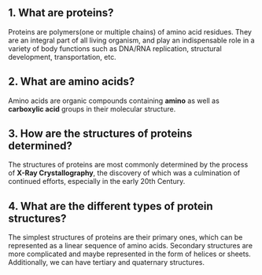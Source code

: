 ## 1. What are proteins?

Proteins are polymers(one or multiple chains) of amino acid residues. They are an integral part of all living organism, and play an indispensable role in a variety of body functions such as DNA/RNA replication, structural development, transportation, etc.

## 2. What are amino acids?

Amino acids are organic compounds containing **amino** as well as **carboxylic acid** groups in their molecular structure.

## 3. How are the structures of proteins determined?

The structures of proteins are most commonly determined by the process of **X-Ray Crystallography**, the discovery of which was a culmination of continued efforts, especially in the early 20th Century.

## 4. What are the different types of protein structures?

The simplest structures of proteins are their primary ones, which can be represented as a linear sequence of amino acids. Secondary structures are more complicated and maybe represented in the form of helices or sheets. Additionally, we can have tertiary and quaternary structures.
